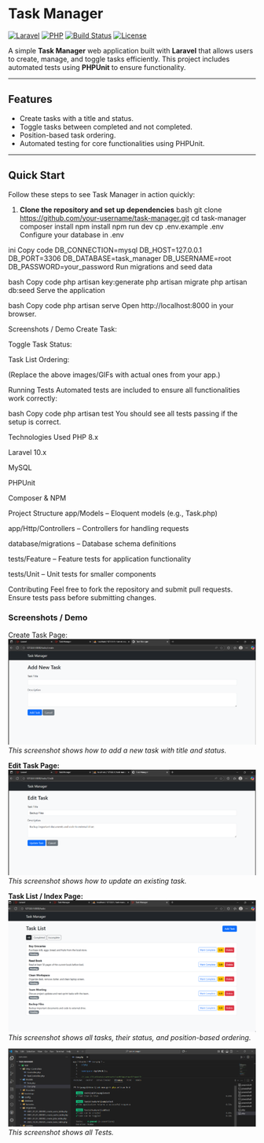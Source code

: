 # Task Manager

[![Laravel](https://img.shields.io/badge/Laravel-10.x-red)](https://laravel.com/)
[![PHP](https://img.shields.io/badge/PHP-8.x-blue)](https://www.php.net/)
[![Build Status](https://img.shields.io/badge/build-passing-brightgreen)](https://github.com/your-username/task-manager/actions)
[![License](https://img.shields.io/badge/license-MIT-lightgrey)](LICENSE)

A simple **Task Manager** web application built with **Laravel** that allows users to create, manage, and toggle tasks efficiently. This project includes automated tests using **PHPUnit** to ensure functionality.

---

## Features

- Create tasks with a title and status.
- Toggle tasks between completed and not completed.
- Position-based task ordering.
- Automated testing for core functionalities using PHPUnit.

---

## Quick Start

Follow these steps to see Task Manager in action quickly:

1. **Clone the repository and set up dependencies**
bash
git clone https://github.com/your-username/task-manager.git
cd task-manager
composer install
npm install
npm run dev
cp .env.example .env
Configure your database in .env

ini
Copy code
DB_CONNECTION=mysql
DB_HOST=127.0.0.1
DB_PORT=3306
DB_DATABASE=task_manager
DB_USERNAME=root
DB_PASSWORD=your_password
Run migrations and seed data

bash
Copy code
php artisan key:generate
php artisan migrate
php artisan db:seed
Serve the application

bash
Copy code
php artisan serve
Open http://localhost:8000 in your browser.

Screenshots / Demo
Create Task:

Toggle Task Status:

Task List Ordering:

(Replace the above images/GIFs with actual ones from your app.)

Running Tests
Automated tests are included to ensure all functionalities work correctly:

bash
Copy code
php artisan test
You should see all tests passing if the setup is correct.

Technologies Used
PHP 8.x

Laravel 10.x

MySQL

PHPUnit

Composer & NPM

Project Structure
app/Models – Eloquent models (e.g., Task.php)

app/Http/Controllers – Controllers for handling requests

database/migrations – Database schema definitions

tests/Feature – Feature tests for application functionality

tests/Unit – Unit tests for smaller components

Contributing
Feel free to fork the repository and submit pull requests. Ensure tests pass before submitting changes.

### Screenshots / Demo
Create Task Page: 
![Create Task](Screenshots/create-task.png)  
*This screenshot shows how to add a new task with title and status.*

**Edit Task Page:**  
![Edit Task](Screenshots/edit-task.png)  
*This screenshot shows how to update an existing task.*

**Task List / Index Page:**  
![Task List](Screenshots/task-index.png)  
*This screenshot shows all tasks, their status, and position-based ordering.*

![Task Test](Screenshots/task-test.png)
*This screenshot shows all Tests.*
